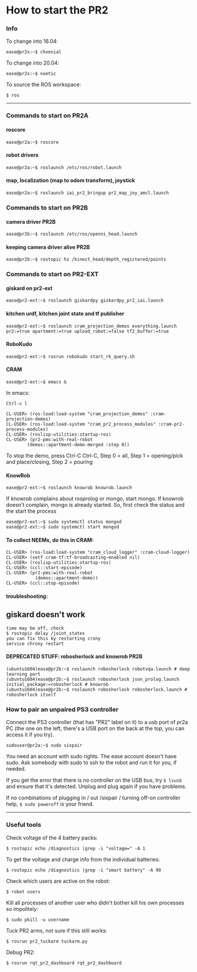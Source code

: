 
How to start the PR2
====================



### Info

To change into 16.04:

    ease@pr2x:~$ chxenial

To change into 20.04:

    ease@pr2x:~$ noetic

To source the ROS workspace:

    $ ros


---------------------------------------------------------------------

### Commands to start on PR2A

#### roscore

    ease@pr2a:~$ roscore

#### robot drivers

    ease@pr2a:~$ roslaunch /etc/ros/robot.launch

#### map, localization (map to odom transform), joystick

    ease@pr2a:~$ roslaunch iai_pr2_bringup pr2_map_joy_amcl.launch

### Commands to start on PR2B

#### camera driver PR2B

    ease@pr2b:~$ roslaunch /etc/ros/openni_head.launch

#### keeping camera driver alive PR2B

    ease@pr2b:~$ rostopic hz /kinect_head/depth_registered/points

### Commands to start on PR2-EXT

#### giskard on pr2-ext

    ease@pr2-ext:~$ roslaunch giskardpy giskardpy_pr2_iai.launch


#### kitchen urdf, kitchen joint state and tf publisher

    ease@pr2-ext:~$ roslaunch cram_projection_demos everything.launch pr2:=true apartment:=true upload_robot:=false tf2_buffer:=true

#### RoboKudo

    ease@pr2-ext:~$ rosrun robokudo start_rk_query.sh

#### CRAM

    ease@pr2-ext:~$ emacs &

In emacs:

    Ctrl-c l

    CL-USER> (ros-load:load-system "cram_projection_demos" :cram-projection-demos)
    CL-USER> (ros-load:load-system "cram_pr2_process_modules" :cram-pr2-process-modules)
    CL-USER> (roslisp-utilities:startup-ros)
    CL-USER> (pr2-pms:with-real-robot
         	(demos::apartment-demo-merged :step 0))

To stop the demo, press Ctrl-C Ctrl-C, Step 0 = all, Step 1  = opening/pick and place/closing, Step 2 = pouring

#### KnowRob

    ease@pr2-ext:~$ roslaunch knowrob knowrob.launch

If knowrob complains about rosprolog or mongo, start mongo.
If knowrob doesn't complain, mongo is already started.
So, first check the status and the start the process

    ease@pr2-ext:~$ sudo systemctl status mongod
    ease@pr2-ext:~$ sudo systemctl start mongod

#### To collect NEEMs, do this in CRAM:

    CL-USER> (ros-load:load-system "cram_cloud_logger" :cram-cloud-logger)
    CL-USER> (setf cram-tf:tf-broadcasting-enabled nil)
    CL-USER> (roslisp-utilities:startup-ros)
    CL-USER> (ccl::start-episode)
    CL-USER> (pr2-pms:with-real-robot
               (demos::apartment-demo))
    CL-USER> (ccl::stop-episode)


#### troubleshooting:
## giskard doesn't work
    time may be off, check 
	$ rostopic delay /joint_states
    you can fix this by restarting crony
	service chrony restart



#### DEPRECATED STUFF: robosherlock and knowrob PR2B

    (ubuntu1604)ease@pr2b:~$ roslaunch robosherlock robotvqa.launch # deep learning part
    (ubuntu1604)ease@pr2b:~$ roslaunch robosherlock json_prolog.launch initial_package:=robosherlock # knowrob
    (ubuntu1604)ease@pr2b:~$ roslaunch robosherlock robosherlock.launch # robosherlock itself


### How to pair an unpaired PS3 controller

Connect the PS3 controller (that has "PR2" label on it) to a usb port of pr2a PC (the one on the left, there's a USB port on the back at the top, you can access it if you try).

    sudouser@pr2a:~$ sudo sixpair

You need an account with sudo rights. The ease account doesn't have sudo. Ask somebody with sudo to ssh to the robot and run it for you, if needed.

If you get the error that there is no controller on the USB bus, try ``$ lsusb`` and ensure that it's detected. Unplug and plug again if you have problems.

If no combinations of plugging in / out /sixpair / turning off-on controller help, ``$ sudo poweroff`` is your friend.









---------------------------------------------------------------------

### Useful tools

Check voltage of the 4 battery packs:

    $ rostopic echo /diagnostics |grep -i "voltage=" -A 1

To get the voltage and charge info from the individual batteries:

    $ rostopic echo /diagnostics |grep -i "smart battery" -A 90

Check which users are active on the robot:

    $ robot users

Kill all processes of another user who didn't bother kill his own processes so impolitely:

    $ sudo pkill -u username

Tuck PR2 arms, not sure if this still works:

    $ rosrun pr2_tuckarm tuckarm.py

Debug PR2:

    $ rosrun rqt_pr2_dashboard rqt_pr2_dashboard

